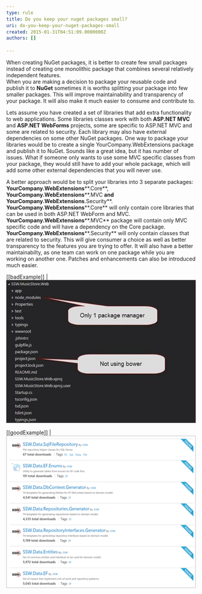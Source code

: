 ```yaml
---
type: rule
title: Do you keep your nuget packages small?
uri: do-you-keep-your-nuget-packages-small
created: 2015-01-31T04:51:09.0000000Z
authors: []

---
```


When creating NuGet packages, it is better to create few small packages instead of creating one monolithic package that combines several relatively independent features.  
When you are making a decision to package your reusable code and publish it to     **NuGet** sometimes it is worths splitting your package into few smaller packages. This will improve maintainability and transparency of your package. It will also make it much easier to consume and contribute to.

Lets assume you have created a set of libraries that add extra functionality to web applications. Some libraries classes work with both     **ASP.NET MVC** and     **ASP.NET WebForms** projects, some are specific to ASP.NET MVC and some are related to security. Each library may also have external dependencies on some other NuGet packages. One way to package your libraries would be to create a single YourCompany.WebExtensions package and publish it to NuGet. Sounds like a great idea, but it has number of issues. What if someone only wants to use some MVC specific classes from your package, they would still have to add your whole package, which will add some other external dependencies that you will never use.

A better approach would be to split your libraries into 3 separate packages: **YourCompany.WebExtensions****.Core**, **YourCompany.WebExtensions****.MVC **and **YourCompany.WebExtensions****.Security**. **YourCompany.WebExtensions****.Core** will only contain core libraries that can be used in both ASP.NET WebForm and MVC. **YourCompany.WebExtensions****.MVC** package will contain only MVC specific code and will have a dependency on the Core package. **YourCompany.WebExtensions****.Security** will only contain classes that are related to security. This will give consumer a choice as well as better transparency to the features you are trying to offer. It will also have a better maintainabilty, as one team can work on one package while you are working on another one. Patches and enhancements can also be introduced much easier.

[[badExample]]
| ![ Bad Example - One big library with lots of features, where most of them are obsolete with a release of ASP.NET MVC 5](package2.jpg)

[[goodExample]]
| ![ Good Example - Lots of smaller self contained packaged with a single purpose](package.jpg)
